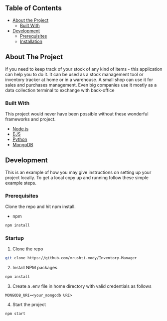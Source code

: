 

<!-- TABLE OF CONTENTS -->

## Table of Contents

- [About the Project](#about-the-project)
  - [Built With](#built-with)
- [Development](#development)
  - [Prerequisites](#prerequisites)
  - [Installation](#installation)


<!-- ABOUT THE PROJECT -->

## About The Project
If you need to keep track of your stock of any kind of items - this application can help you to do it. It can be used as a stock management tool or inventory tracker at home or in a warehouse. A small shop can use it for sales and purchases management. Even big companies use it mostly as a data collection terminal to exchange with back-office

<!--
[![Product Name Screen Shot][product-screenshot]](https://example.com)
-->

### Built With

This project would never have been possible without these wonderful frameworks and project.

- [Node.js](https://nodejs.org)
- [EJS](https://ejs.co)
- [Python](https://www.python.org/)
- [MongoDB](https://www.mongodb.com/)


<!-- GETTING STARTED -->

## Development

This is an example of how you may give instructions on setting up your project locally.
To get a local copy up and running follow these simple example steps.


### Prerequisites

Clone the repo and hit npm install.

- npm

```sh
npm install
```

### Startup

1. Clone the repo

```sh
git clone https://github.com/vrushti-mody/Inventory-Manager
```

2. Install NPM packages

```sh
npm install
```

3. Create a .env file in home directory with valid credentials as follows

```
MONGODB_URI=<your_mongodb URI>

```

4. Start the project

```JS
npm start
```

<!-- ROADMAP -->

